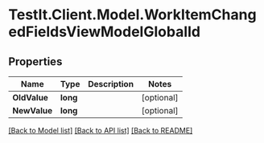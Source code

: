 # TestIt.Client.Model.WorkItemChangedFieldsViewModelGlobalId

## Properties

Name | Type | Description | Notes
------------ | ------------- | ------------- | -------------
**OldValue** | **long** |  | [optional] 
**NewValue** | **long** |  | [optional] 

[[Back to Model list]](../README.md#documentation-for-models) [[Back to API list]](../README.md#documentation-for-api-endpoints) [[Back to README]](../README.md)

